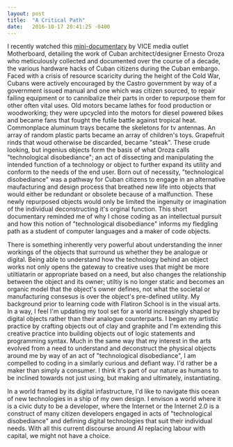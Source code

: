 ```yaml
---
layout: post
title:  "A Critical Path"
date:   2016-10-17 20:41:25 -0400
---
```



I recently watched this [mini-documentary](http://motherboard.vice.com/blog/the-technological-disobedience-of-ernesto-oroza-cuba-s-diy-inventions) by VICE media outlet Motherboard, detailing the work of Cuban architect/designer Ernesto Oroza who meticulously collected and documented over the course of a decade, the various hardware hacks of Cuban citizens during the Cuban embargo.  Faced with a crisis of resource scaricity  during the height of the Cold War, Cubans were actively encouraged by the Castro government by way of a government issued manual and one which was citizen sourced, to repair failing equipment or to cannibalize their parts in order to repurpose them for other often vital uses.  Old motors became lathes for food production or woodworking; they were upcycled into the motors for diesel powered bikes and became fans that fought the futile battle against tropical heat.  Commonplace aluminum trays became the skeletons for tv antennas.  An array of random plastic parts became an array of children's toys. Grapefruit rinds that woud otherwise be discarded, became "steak".  These crude looking, but ingenius objects form the basis of what Oroza calls "technological disobediance";  an act of dissecting and manipulating the intended function of a technology or object to further expand its utility and conform to the needs of the end user.  Born out of necessity, "technological disobediance" was a pathway for Cuban citizens to engage in an alternative maufacturing and design process that breathed new life into objects that would either be redundant or obsolete because of a malfunction.  These newly repurposed objects would only be limited the ingenuity or imagination of the individual deconstructing it's orginal function.  This short documentary reminded me of why I chose coding as an intellectual pursuit and how this notion of "technological disobediance" informs my fledgling path as a student of computer languages and a maker of code objects.  

There is something inherently very powerful about understanding the inner workings of the objects that surround us whether they be analogue or digital.  Being able to understand how the technology behind an object works not only opens the gateway to creative uses that might be more utiltiatarin or appropriate based on a need, but also changes the relationship between the object and its owner; utiltiy is no longer static and becomes an organic model that the object's owner defines, not what the societal or manufacturing consesus is over the object's pre-defined utility.  My background prior to learning code with Flatiron School is in the visual arts.  In a way, I feel I'm updating my tool set for a world increasingly shaped by digital objects rather than their analogue counterparts.  I began my artistic practice by crafting objects out of clay and graphite and I'm extending this creative practice into building objects out of logic statements and programming syntax.  Much in the same way that my interest in the arts evolved from a need to understand and deconstruct the physical objects around me by way of an act of "technological disobediance", I am compelled to coding in a similarly curious and defiant way.  I'd rather be a maker than simply a consumer.  I think it's part of our nature as humans to be inclined towards not just using, but making and ultimately, instantiating.  

In a world framed by its digital infastructure, I'd like to navigate this ocean of new technologies in a ship of my own design.  I envison a world where it is a civic duty to be a developer, where the Internet or the Internet 2.0 is a construct of many citizen developers engaged in acts of "technological disobediance" and defining digital technologies that suit their individual needs.  With all this current discourse around AI replacing labour with capital, we might not have a choice.


